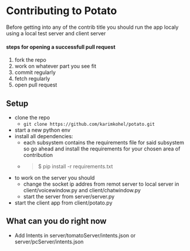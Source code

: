 # Contributing to Potato
Before getting into any of the contrib title you should run the app localy using a local test server and client server

#### steps for opening a successfull pull request
1. fork the repo
2. work on whatever part you see fit
3. commit regularly
4. fetch regularly
5. open pull request

## Setup

- clone the repo 
	- `git clone https://github.com/karimkohel/potato.git`
- start a new python env
- install all dependencies:
	- each subsystem contains the requirements file for said subsystem so go ahead and install the requirements for your chosen area of contribution
	- > $ pip install -r requirements.txt
- to work on the server you should
	- change the socket ip addres from remot server to local server in client/voicewindow.py and client/chatwindow.py
	- start the server from server/server.py
- start the client app from client/potato.py

## What can you do right now
 - Add Intents in server/tomatoServer/intents.json or server/pcServer/intents.json
